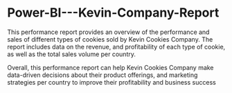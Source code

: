 # Power-BI---Kevin-Company-Report

This performance report provides an overview of the performance and sales of different types of cookies sold by Kevin Cookies Company. The report includes data on the revenue, and profitability of each type of cookie, as well as the total sales volume per country.

Overall, this performance report can help Kevin Cookies Company make data-driven decisions about their product offerings, and marketing strategies per country to improve their profitability and business success
